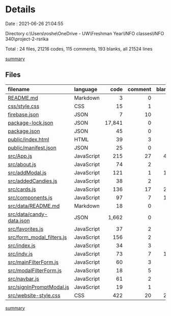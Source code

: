 # Details

Date : 2021-06-26 21:04:55

Directory c:\Users\roshe\OneDrive - UW\Freshman Year\INFO classes\INFO 340\project-2-rsrika

Total : 24 files,  21216 codes, 115 comments, 193 blanks, all 21524 lines

[summary](results.md)

## Files
| filename | language | code | comment | blank | total |
| :--- | :--- | ---: | ---: | ---: | ---: |
| [README.md](/README.md) | Markdown | 3 | 0 | 3 | 6 |
| [css/style.css](/css/style.css) | CSS | 15 | 1 | 0 | 16 |
| [firebase.json](/firebase.json) | JSON | 7 | 10 | 0 | 17 |
| [package-lock.json](/package-lock.json) | JSON | 17,841 | 0 | 1 | 17,842 |
| [package.json](/package.json) | JSON | 45 | 0 | 1 | 46 |
| [public/index.html](/public/index.html) | HTML | 39 | 3 | 2 | 44 |
| [public/manifest.json](/public/manifest.json) | JSON | 25 | 0 | 1 | 26 |
| [src/App.js](/src/App.js) | JavaScript | 215 | 27 | 43 | 285 |
| [src/about.js](/src/about.js) | JavaScript | 74 | 2 | 2 | 78 |
| [src/addModal.js](/src/addModal.js) | JavaScript | 121 | 1 | 12 | 134 |
| [src/addedCandies.js](/src/addedCandies.js) | JavaScript | 38 | 2 | 8 | 48 |
| [src/cards.js](/src/cards.js) | JavaScript | 136 | 17 | 24 | 177 |
| [src/components.js](/src/components.js) | JavaScript | 97 | 7 | 15 | 119 |
| [src/data/README.md](/src/data/README.md) | Markdown | 18 | 0 | 6 | 24 |
| [src/data/candy-data.json](/src/data/candy-data.json) | JSON | 1,662 | 0 | 1 | 1,663 |
| [src/favorites.js](/src/favorites.js) | JavaScript | 37 | 2 | 4 | 43 |
| [src/form_modal_filters.js](/src/form_modal_filters.js) | JavaScript | 156 | 2 | 1 | 159 |
| [src/index.js](/src/index.js) | JavaScript | 34 | 3 | 8 | 45 |
| [src/indv.js](/src/indv.js) | JavaScript | 73 | 7 | 11 | 91 |
| [src/mainFilterForm.js](/src/mainFilterForm.js) | JavaScript | 60 | 3 | 8 | 71 |
| [src/modalFilterForm.js](/src/modalFilterForm.js) | JavaScript | 18 | 5 | 3 | 26 |
| [src/navbar.js](/src/navbar.js) | JavaScript | 61 | 2 | 8 | 71 |
| [src/signInPromptModal.js](/src/signInPromptModal.js) | JavaScript | 19 | 1 | 2 | 22 |
| [src/website-style.css](/src/website-style.css) | CSS | 422 | 20 | 29 | 471 |

[summary](results.md)